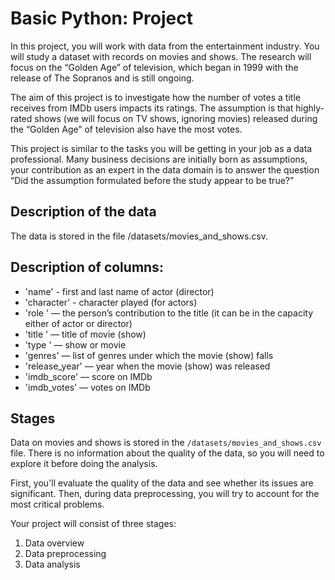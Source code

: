# Basic Python: Project
In this project, you will work with data from the entertainment industry. You will study a dataset with records on movies and shows. The research will focus on the “Golden Age” of television, which began in 1999 with the release of The Sopranos and is still ongoing.

The aim of this project is to investigate how the number of votes a title receives from IMDb users impacts its ratings. The assumption is that highly-rated shows (we will focus on TV shows, ignoring movies) released during the “Golden Age” of television also have the most votes.

This project is similar to the tasks you will be getting in your job as a data professional. Many business decisions are initially born as assumptions, your contribution as an expert in the data domain is to answer the question “Did the assumption formulated before the study appear to be true?”

## Description of the data
The data is stored in the file /datasets/movies_and_shows.csv. 

## Description of columns:

- 'name' - first and last name of actor (director)
- 'character' - character played (for actors)
- 'role ' — the person’s contribution to the title (it can be in the capacity either of actor or director)
- 'title ' — title of movie (show)
- 'type ' — show or movie
- 'genres' — list of genres under which the movie (show) falls
- 'release_year' — year when the movie (show) was released
- 'imdb_score' — score on IMDb
- 'imdb_votes' — votes on IMDb

## Stages 
Data on movies and shows is stored in the `/datasets/movies_and_shows.csv` file. There is no information about the quality of the data, so you will need to explore it before doing the analysis.

First, you'll evaluate the quality of the data and see whether its issues are significant. Then, during data preprocessing, you will try to account for the most critical problems.
 
Your project will consist of three stages:
 1. Data overview
 2. Data preprocessing
 3. Data analysis
